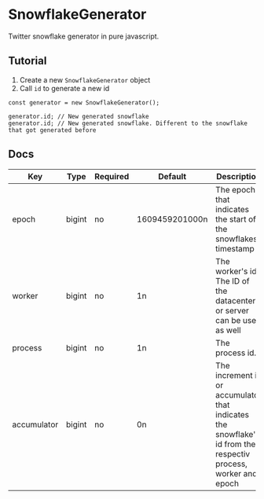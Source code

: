 # SnowflakeGenerator
Twitter snowflake generator in pure javascript.

## Tutorial

1. Create a new `SnowflakeGenerator` object
2. Call `id` to generate a new id

```
const generator = new SnowflakeGenerator();

generator.id; // New generated snowflake
generator.id; // New generated snowflake. Different to the snowflake that got generated before
```

## Docs


| Key         | Type   | Required | Default        | Description                                                                                                      |
|-------------|--------|----------|----------------|------------------------------------------------------------------------------------------------------------------|
| epoch       | bigint | no       | 1609459201000n | The epoch that indicates the start of the snowflakes timestamp                                                   |
| worker      | bigint | no       | 1n             | The worker's id. The ID of the datacenter or server can be used as well                                          |
| process     | bigint | no       | 1n             | The process id.                                                                                                  |
| accumulator | bigint | no       | 0n             | The increment id or accumulator that indicates the snowflake's id from their respectiv process, worker and epoch |

